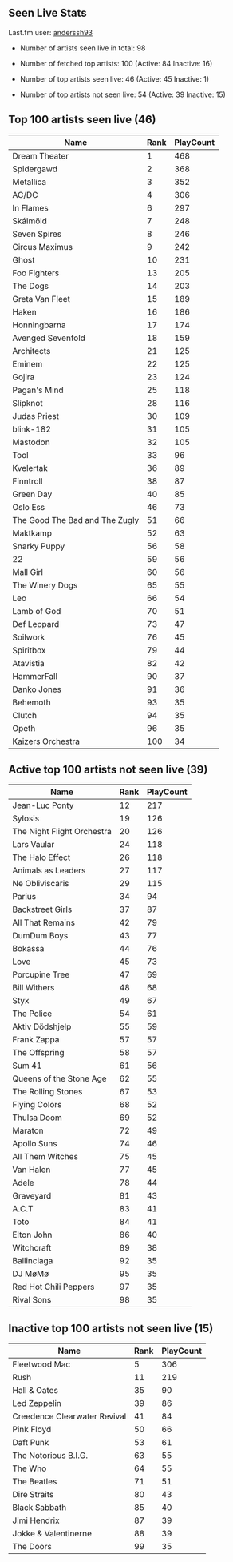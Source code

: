 ## Seen Live Stats

Last.fm user: [anderssh93](https://www.last.fm/user/anderssh93)

- Number of artists seen live in total: 98

- Number of fetched top artists: 100 (Active: 84 Inactive: 16)

- Number of top artists seen live: 46 (Active: 45 Inactive: 1)

- Number of top artists not seen live: 54 (Active: 39 Inactive: 15)

## Top 100 artists seen live (46)

Name                           | Rank | PlayCount
------------------------------ | ---- | ---------
Dream Theater                  | 1    | 468      
Spidergawd                     | 2    | 368      
Metallica                      | 3    | 352      
AC/DC                          | 4    | 306      
In Flames                      | 6    | 297      
Skálmöld                       | 7    | 248      
Seven Spires                   | 8    | 246      
Circus Maximus                 | 9    | 242      
Ghost                          | 10   | 231      
Foo Fighters                   | 13   | 205      
The Dogs                       | 14   | 203      
Greta Van Fleet                | 15   | 189      
Haken                          | 16   | 186      
Honningbarna                   | 17   | 174      
Avenged Sevenfold              | 18   | 159      
Architects                     | 21   | 125      
Eminem                         | 22   | 125      
Gojira                         | 23   | 124      
Pagan's Mind                   | 25   | 118      
Slipknot                       | 28   | 116      
Judas Priest                   | 30   | 109      
blink-182                      | 31   | 105      
Mastodon                       | 32   | 105      
Tool                           | 33   | 96       
Kvelertak                      | 36   | 89       
Finntroll                      | 38   | 87       
Green Day                      | 40   | 85       
Oslo Ess                       | 46   | 73       
The Good The Bad and The Zugly | 51   | 66       
Maktkamp                       | 52   | 63       
Snarky Puppy                   | 56   | 58       
22                             | 59   | 56       
Mall Girl                      | 60   | 56       
The Winery Dogs                | 65   | 55       
Leo                            | 66   | 54       
Lamb of God                    | 70   | 51       
Def Leppard                    | 73   | 47       
Soilwork                       | 76   | 45       
Spiritbox                      | 79   | 44       
Atavistia                      | 82   | 42       
HammerFall                     | 90   | 37       
Danko Jones                    | 91   | 36       
Behemoth                       | 93   | 35       
Clutch                         | 94   | 35       
Opeth                          | 96   | 35       
Kaizers Orchestra              | 100  | 34       

## Active top 100 artists not seen live (39)

Name                       | Rank | PlayCount
-------------------------- | ---- | ---------
Jean-Luc Ponty             | 12   | 217      
Sylosis                    | 19   | 126      
The Night Flight Orchestra | 20   | 126      
Lars Vaular                | 24   | 118      
The Halo Effect            | 26   | 118      
Animals as Leaders         | 27   | 117      
Ne Obliviscaris            | 29   | 115      
Parius                     | 34   | 94       
Backstreet Girls           | 37   | 87       
All That Remains           | 42   | 79       
DumDum Boys                | 43   | 77       
Bokassa                    | 44   | 76       
Love                       | 45   | 73       
Porcupine Tree             | 47   | 69       
Bill Withers               | 48   | 68       
Styx                       | 49   | 67       
The Police                 | 54   | 61       
Aktiv Dödshjelp            | 55   | 59       
Frank Zappa                | 57   | 57       
The Offspring              | 58   | 57       
Sum 41                     | 61   | 56       
Queens of the Stone Age    | 62   | 55       
The Rolling Stones         | 67   | 53       
Flying Colors              | 68   | 52       
Thulsa Doom                | 69   | 52       
Maraton                    | 72   | 49       
Apollo Suns                | 74   | 46       
All Them Witches           | 75   | 45       
Van Halen                  | 77   | 45       
Adele                      | 78   | 44       
Graveyard                  | 81   | 43       
A.C.T                      | 83   | 41       
Toto                       | 84   | 41       
Elton John                 | 86   | 40       
Witchcraft                 | 89   | 38       
Ballinciaga                | 92   | 35       
DJ MøMø                    | 95   | 35       
Red Hot Chili Peppers      | 97   | 35       
Rival Sons                 | 98   | 35       

## Inactive top 100 artists not seen live (15)

Name                         | Rank | PlayCount
---------------------------- | ---- | ---------
Fleetwood Mac                | 5    | 306      
Rush                         | 11   | 219      
Hall & Oates                 | 35   | 90       
Led Zeppelin                 | 39   | 86       
Creedence Clearwater Revival | 41   | 84       
Pink Floyd                   | 50   | 66       
Daft Punk                    | 53   | 61       
The Notorious B.I.G.         | 63   | 55       
The Who                      | 64   | 55       
The Beatles                  | 71   | 51       
Dire Straits                 | 80   | 43       
Black Sabbath                | 85   | 40       
Jimi Hendrix                 | 87   | 39       
Jokke & Valentinerne         | 88   | 39       
The Doors                    | 99   | 35       

